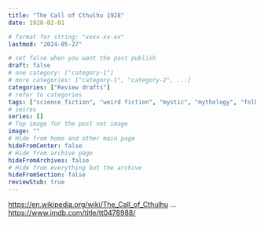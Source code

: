 ```yaml
---
title: "The Call of Cthulhu 1928"
date: 1928-02-01

# format for string: "xxxx-xx-xx"
lastmod: "2024-05-27"

# set false when you want the post publish
draft: false
# one category: ["category-1"]
# more categories: ["category-1", "category-2", ...]
categories: ["Review drafts"]
# refer to categories
tags: ["science fiction", "weird fiction", "mystic", "mythology", "folklore", "hton", "madness", "statue", "lovecraft"]
# seires
series: []
# Top image for the post not image
image: ""
# Hide from home and other main page
hideFromCenter: false
# Hide from archive page
hideFromArchives: false
# Hide from everything but the archive
hideFromSection: false
reviewStub: true
---
```

https://en.wikipedia.org/wiki/The_Call_of_Cthulhu
...
https://www.imdb.com/title/tt0478988/
<!--more-->